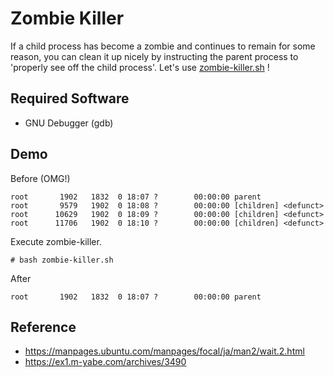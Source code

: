 # Zombie Killer

If a child process has become a zombie and continues to remain for some reason, you can clean it up nicely by instructing the parent process to 'properly see off the child process'. Let's use [zombie-killer.sh](zombie-killer.sh) !

## Required Software

- GNU Debugger (gdb)

## Demo

Before (OMG!)
```
root       1902   1832  0 18:07 ?        00:00:00 parent
root       9579   1902  0 18:08 ?        00:00:00 [children] <defunct>
root      10629   1902  0 18:09 ?        00:00:00 [children] <defunct>
root      11706   1902  0 18:10 ?        00:00:00 [children] <defunct>
```

Execute zombie-killer.
```
# bash zombie-killer.sh
```

After
```
root       1902   1832  0 18:07 ?        00:00:00 parent
```

## Reference

- https://manpages.ubuntu.com/manpages/focal/ja/man2/wait.2.html
- https://ex1.m-yabe.com/archives/3490
